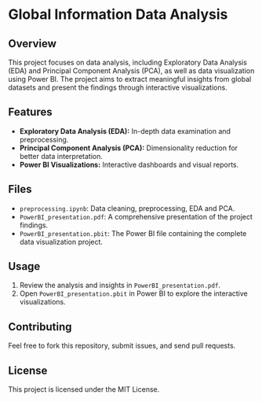# Global Information Data Analysis

## Overview
This project focuses on data analysis, including Exploratory Data Analysis (EDA) and Principal Component Analysis (PCA), as well as data visualization using Power BI. The project aims to extract meaningful insights from global datasets and present the findings through interactive visualizations.

## Features
- **Exploratory Data Analysis (EDA):** In-depth data examination and preprocessing.
- **Principal Component Analysis (PCA):** Dimensionality reduction for better data interpretation.
- **Power BI Visualizations:** Interactive dashboards and visual reports.

## Files
- `preprocessing.ipynb`: Data cleaning, preprocessing, EDA and PCA.
- `PowerBI_presentation.pdf`: A comprehensive presentation of the project findings.
- `PowerBI_presentation.pbit`: The Power BI file containing the complete data visualization project.

## Usage
1. Review the analysis and insights in `PowerBI_presentation.pdf`.
2. Open `PowerBI_presentation.pbit` in Power BI to explore the interactive visualizations.

## Contributing
Feel free to fork this repository, submit issues, and send pull requests.

## License
This project is licensed under the MIT License.
